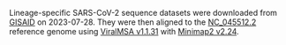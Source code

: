 Lineage-specific SARS-CoV-2 sequence datasets were downloaded from [GISAID](https://www.gisaid.org/) on 2023-07-28. They were then aligned to the [NC_045512.2](https://www.ncbi.nlm.nih.gov/nuccore/1798174254) reference genome using [ViralMSA v1.1.31](https://github.com/niemasd/ViralMSA/releases/tag/1.1.31) with [Minimap2 v2.24](https://github.com/lh3/minimap2/releases/tag/v2.24).
